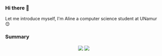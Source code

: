 ### Hi there 👋

Let me introduce myself, I'm Aline a computer science student at UNamur 😊

### Summary

<p align="center">
    <img align="center" 
         src="https://github-readme-stats.vercel.app/api/top-langs/?username=Mozinou2013&hide_progress=false&theme=dark&card_width=300&langs_count=10" 
     />

   <img align="center" src="https://github-readme-stats.vercel.app/api?username=Mozinou2013&show_icons=true&theme=dark&include_all_commits=true&ring_color=#4efb00&disable_animations=true" />
 </p>
 
<!--
**Mozinou2013/Mozinou2013** is a ✨ _special_ ✨ repository because its `README.md` (this file) appears on your GitHub profile.

Here are some ideas to get you started:

- 🔭 I’m currently working on ...
- 🌱 I’m currently learning ...
- 👯 I’m looking to collaborate on ...
- 🤔 I’m looking for help with ...
- 💬 Ask me about ...
- 📫 How to reach me: ...
- 😄 Pronouns: ...
- ⚡ Fun fact: ...
-->
